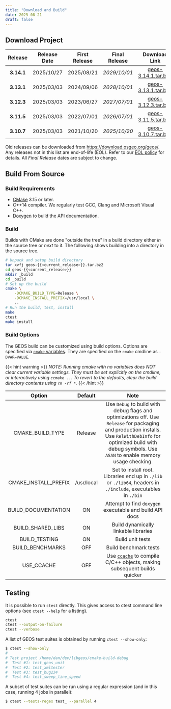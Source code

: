 ```yaml
---
title: "Download and Build"
date: 2025-08-21
draft: false
---
```


## Download Project

| Release | Release Date | First Release | Final Release | Download Link | Changes |
| :--: | :--:| :--: |:--: | :--: | :--: |
|  **3.14.1** | 2025/10/27 | 2025/08/21 | *2029/10/01* | [geos-3.14.1.tar.bz2](https://download.osgeo.org/geos/geos-3.14.1.tar.bz2) | [Changes](https://github.com/libgeos/geos/blob/3.14.1/NEWS.md) |
|  **3.13.1** | 2025/03/03 | 2024/09/06 | *2028/10/01* | [geos-3.13.1.tar.bz2](https://download.osgeo.org/geos/geos-3.13.1.tar.bz2) | [Changes](https://github.com/libgeos/geos/blob/3.13.1/NEWS.md) |
|  **3.12.3** | 2025/03/03 | 2023/06/27 | *2027/07/01* | [geos-3.12.3.tar.bz2](https://download.osgeo.org/geos/geos-3.12.3.tar.bz2) | [Changes](https://github.com/libgeos/geos/blob/3.12.3/NEWS.md) |
|  **3.11.5** | 2025/03/03 | 2022/07/01 | *2026/07/01* | [geos-3.11.5.tar.bz2](https://download.osgeo.org/geos/geos-3.11.5.tar.bz2) | [Changes](https://github.com/libgeos/geos/blob/3.11.5/NEWS.md) |
|  **3.10.7** | 2025/03/03 | 2021/10/20 | *2025/10/20* | [geos-3.10.7.tar.bz2](https://download.osgeo.org/geos/geos-3.10.7.tar.bz2) | [Changes](https://github.com/libgeos/geos/blob/3.10.7/NEWS)

Old releases can be downloaded from https://download.osgeo.org/geos/.  Any releases not in this list are end-of-life (EOL). Refer to our [EOL policy](/project/rfcs/rfc11/) for details. All *Final Release* dates are subject to change.


## Build From Source

### Build Requirements

* [CMake](https://cmake.org/download/) 3.15 or later.
* C++14 compiler. We regularly test GCC, Clang and Microsoft Visual C++.
* [Doxygen](https://www.doxygen.nl/) to build the API documentation.

### Build

Builds with CMake are done "outside the tree" in a build directory either *in* the source tree or *next* to it.  The following shows building into a directory in the source tree.

```bash
# Unpack and setup build directory
tar xvfj geos-{{<current_release>}}.tar.bz2
cd geos-{{<current_release>}}
mkdir _build
cd _build
# Set up the build
cmake \
    -DCMAKE_BUILD_TYPE=Release \
    -DCMAKE_INSTALL_PREFIX=/usr/local \
    ..
# Run the build, test, install
make
ctest
make install
```


### Build Options

The GEOS build can be customized using build options.
Options are specified via [`cmake` variables](https://cmake.org/cmake/help/latest/manual/cmake-variables.7.html).
They are specified on the `cmake` cmdline as `-DVAR=VALUE`.

{{< hint warning >}}
*NOTE: Running cmake with no variables does NOT clear current variable settings. They must be set explicitly on the cmdline, or interactively using `ccmake ..`. To revert to the defaults, clear the build directory contents using `rm -rf *`.*
{{< /hint >}}

| Option               | Default    | Note  |
| :------------------: | :--------: | :---: |
| CMAKE_BUILD_TYPE     | Release    | Use `Debug` to build with debug flags and optimizations off. Use `Release` for packaging and production installs. Use `RelWithDebInfo` for optimized build with debug symbols. Use `ASAN` to enable memory usage checking. |
| CMAKE_INSTALL_PREFIX | /usr/local | Set to install root. Libraries end up in `./lib` or `./lib64`, headers in `./include`, executables in `./bin` |
| BUILD_DOCUMENTATION  | ON         | Attempt to find `doxygen` executable and build API docs |
| BUILD_SHARED_LIBS    | ON         | Build dynamically linkable libraries |
| BUILD_TESTING        | ON         | Build unit tests |
| BUILD_BENCHMARKS     | OFF        | Build benchmark tests |
| USE_CCACHE           | OFF        | Use [`ccache`](https://ccache.dev/) to compile C/C++ objects, making subsequent builds quicker |



## Testing

It is possible to run `ctest` directly. This gives access to ctest command line options (see `ctest --help` for a listing).

```bash
ctest
ctest --output-on-failure
ctest --verbose
```

A list of GEOS test suites is obtained by running `ctest --show-only`:

```bash
$ ctest --show-only
#
# Test project /home/dan/dev/libgeos/cmake-build-debug
#  Test #1: test_geos_unit
#  Test #2: test_xmltester
#  Test #3: test_bug234
#  Test #4: test_sweep_line_speed
```

A subset of test suites can be run using a regular expression (and in this case, running 4 jobs in parallel):

```bash
$ ctest --tests-regex test_ --parallel 4
```
